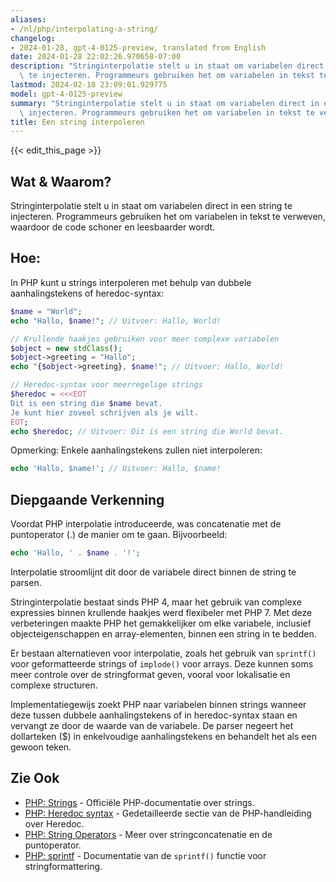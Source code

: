 ```yaml
---
aliases:
- /nl/php/interpolating-a-string/
changelog:
- 2024-01-28, gpt-4-0125-preview, translated from English
date: 2024-01-28 22:02:26.970658-07:00
description: "Stringinterpolatie stelt u in staat om variabelen direct in een string\
  \ te injecteren. Programmeurs gebruiken het om variabelen in tekst te verweven,\u2026"
lastmod: 2024-02-18 23:09:01.929775
model: gpt-4-0125-preview
summary: "Stringinterpolatie stelt u in staat om variabelen direct in een string te\
  \ injecteren. Programmeurs gebruiken het om variabelen in tekst te verweven,\u2026"
title: Een string interpoleren
---
```


{{< edit_this_page >}}

## Wat & Waarom?

Stringinterpolatie stelt u in staat om variabelen direct in een string te injecteren. Programmeurs gebruiken het om variabelen in tekst te verweven, waardoor de code schoner en leesbaarder wordt.

## Hoe:

In PHP kunt u strings interpoleren met behulp van dubbele aanhalingstekens of heredoc-syntax:

```php
$name = "World";
echo "Hallo, $name!"; // Uitvoer: Hallo, World!

// Krullende haakjes gebruiken voor meer complexe variabelen
$object = new stdClass();
$object->greeting = "Hallo";
echo "{$object->greeting}, $name!"; // Uitvoer: Hallo, World!

// Heredoc-syntax voor meerregelige strings
$heredoc = <<<EOT
Dit is een string die $name bevat.
Je kunt hier zoveel schrijven als je wilt.
EOT;
echo $heredoc; // Uitvoer: Dit is een string die World bevat.
```

Opmerking: Enkele aanhalingstekens zullen niet interpoleren:

```php
echo 'Hallo, $name!'; // Uitvoer: Hallo, $name!
```

## Diepgaande Verkenning

Voordat PHP interpolatie introduceerde, was concatenatie met de puntoperator (.) de manier om te gaan. Bijvoorbeeld:

```php
echo 'Hallo, ' . $name . '!';
```

Interpolatie stroomlijnt dit door de variabele direct binnen de string te parsen.

Stringinterpolatie bestaat sinds PHP 4, maar het gebruik van complexe expressies binnen krullende haakjes werd flexibeler met PHP 7. Met deze verbeteringen maakte PHP het gemakkelijker om elke variabele, inclusief objecteigenschappen en array-elementen, binnen een string in te bedden.

Er bestaan alternatieven voor interpolatie, zoals het gebruik van `sprintf()` voor geformatteerde strings of `implode()` voor arrays. Deze kunnen soms meer controle over de stringformat geven, vooral voor lokalisatie en complexe structuren.

Implementatiegewijs zoekt PHP naar variabelen binnen strings wanneer deze tussen dubbele aanhalingstekens of in heredoc-syntax staan en vervangt ze door de waarde van de variabele. De parser negeert het dollarteken ($) in enkelvoudige aanhalingstekens en behandelt het als een gewoon teken.

## Zie Ook

- [PHP: Strings](http://php.net/manual/en/language.types.string.php) - Officiële PHP-documentatie over strings.
- [PHP: Heredoc syntax](https://www.php.net/manual/en/language.types.string.php#language.types.string.syntax.heredoc) - Gedetailleerde sectie van de PHP-handleiding over Heredoc.
- [PHP: String Operators](https://www.php.net/manual/en/language.operators.string.php) - Meer over stringconcatenatie en de puntoperator.
- [PHP: sprintf](https://www.php.net/manual/en/function.sprintf.php) - Documentatie van de `sprintf()` functie voor stringformattering.
